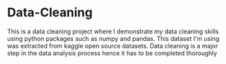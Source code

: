 # Data-Cleaning
This is a data cleaning project where I demonstrate my data cleaning skills using python packages such as numpy and pandas. This dataset I'm using was extracted from kaggle open source datasets. Data cleaning is a major step in the data analysis process hence it has to be completed thoroughly
